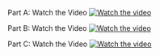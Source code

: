 Part A: Watch the Video
[![Watch the video](https://i9.ytimg.com/vi/Hq_73DJL58U/mqdefault.jpg?v=67afa17a&sqp=CJDj0b0G&rs=AOn4CLD5S6b03k0rMGgTOfsQi_TwLkCI9w)](https://youtu.be/Hq_73DJL58U)


Part B: Watch the Video
[![Watch the video](https://i9.ytimg.com/vi_webp/Jn9eykpw0NQ/mqdefault.webp?v=67afa29b&sqp=CJDj0b0G&rs=AOn4CLCgq1iHRDJ999rrL5CBQdt9DhlPkw)](https://youtu.be/Jn9eykpw0NQ)

Part C: Watch the Video
[![Watch the video](https://i9.ytimg.com/vi_webp/DJgCDB717Pg/mqdefault.webp?v=67afa307&sqp=CJDj0b0G&rs=AOn4CLDVzW9AeXA8HzgQi1iVDJF2aIqGrA)](https://youtu.be/DJgCDB717Pg)
